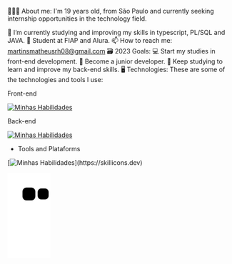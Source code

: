 👨🏻‍💻 About me:
I'm 19 years old, from São Paulo and currently seeking internship opportunities in the technology field. 

🌱 I’m currently studying and improving my skills in typescript, PL/SQL and JAVA.
👯 Student at FIAP and Alura.
📫 How to reach me: martinsmatheusrh08@gmail.com
🗃️ 2023 Goals:
💻 Start my studies in front-end development.
👔 Become a junior developer.
🎒 Keep studying to learn and improve my back-end skills.
🖥️ Technologies:
These are some of the technologies and tools I use:

Front-end

[![Minhas Habilidades](https://skillicons.dev/icons?i=html,css,js,react)](https://skillicons.dev)

Back-end

[![Minhas Habilidades](https://skillicons.dev/icons?i=java,py,mysql)](https://skillicons.dev)

- Tools and Plataforms

[![Minhas Habilidades](https://skillicons.dev/icons?i=git,androidstudio,eclipse,figma,flask,vscode,)](https://skillicons.dev)
           
  
          
          
  
</div>






![Snake animation](https://github.com/MatheusMartinsR/MatheusMartinsR/blob/output/github-contribution-grid-snake.svg)


